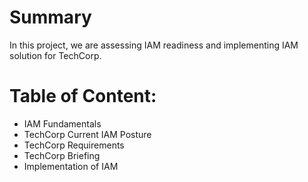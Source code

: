 # Summary
In this project, we are assessing IAM readiness and implementing IAM solution for TechCorp.

# Table of Content:
- IAM Fundamentals
- TechCorp Current IAM Posture
- TechCorp Requirements
- TechCorp Briefing
- Implementation of IAM 
